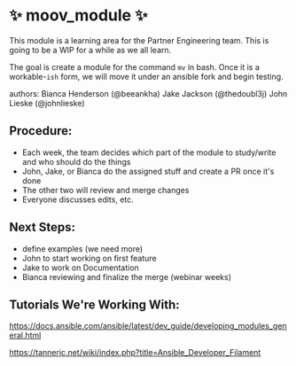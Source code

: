 # :sparkles: moov_module :sparkles:

This module is a learning area for the Partner Engineering team. This is going to be a WIP for a while as we all learn.

The goal is create a module for the command `mv` in bash. Once it is a workable-`ish` form, we will move it under an ansible fork and begin testing.

authors:
Bianca Henderson (@beeankha)
Jake Jackson (@thedoubl3j)
John Lieske (@johnlieske)


## Procedure:

* Each week, the team decides which part of the module to study/write and who should do the things
* John, Jake, or Bianca do the assigned stuff and create a PR once it's done
* The other two will review and merge changes
* Everyone discusses edits, etc.


## Next Steps:

* define examples (we need more)
* John to start working on first feature
* Jake to work on Documentation 
* Bianca reviewing and finalize the merge (webinar weeks)


## Tutorials We're Working With:

https://docs.ansible.com/ansible/latest/dev_guide/developing_modules_general.html

https://tannerjc.net/wiki/index.php?title=Ansible_Developer_Filament
